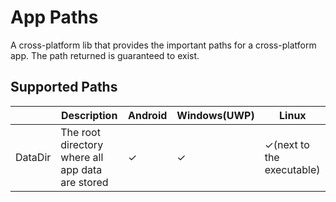 # App Paths

A cross-platform lib that provides the important paths for a cross-platform app. The path returned is guaranteed to exist.

## Supported Paths

|         | Description                                      | Android | Windows(UWP) | Linux                     |
| ------- | ------------------------------------------------ | ------- | ------------ | ------------------------- |
| DataDir | The root directory where all app data are stored | ✓       | ✓            | ✓(next to the executable) |
